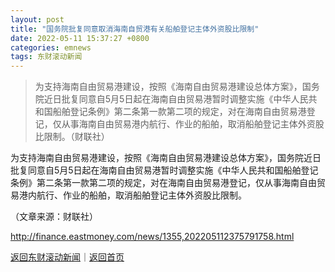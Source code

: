 ```yaml
---
layout: post
title: "国务院批复同意取消海南自贸港有关船舶登记主体外资股比限制"
date: 2022-05-11 15:37:27 +0800
categories: emnews
tags: 东财滚动新闻
---
```

> 为支持海南自由贸易港建设，按照《海南自由贸易港建设总体方案》，国务院近日批复同意自5月5日起在海南自由贸易港暂时调整实施《中华人民共和国船舶登记条例》第二条第一款第二项的规定，对在海南自由贸易港登记，仅从事海南自由贸易港内航行、作业的船舶，取消船舶登记主体外资股比限制。（财联社）

<p>为支持海南自由贸易港建设，按照《海南自由贸易港建设总体方案》，国务院近日批复同意自5月5日起在海南自由贸易港暂时调整实施《中华人民共和国船舶登记条例》第二条第一款第二项的规定，对在海南自由贸易港登记，仅从事海南自由贸易港内航行、作业的船舶，取消船舶登记主体外资股比限制。</p><p class="em_media">（文章来源：财联社）</p>

<http://finance.eastmoney.com/news/1355,202205112375791758.html>

[返回东财滚动新闻](//finews.withounder.com/emnews/)｜[返回首页](//finews.withounder.com/)